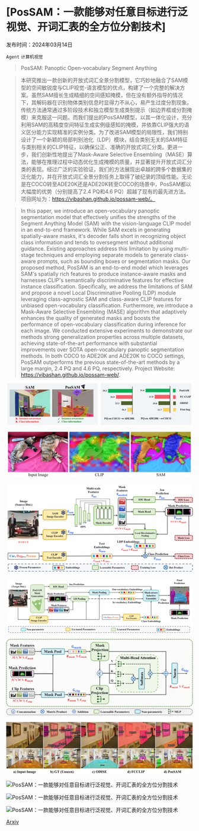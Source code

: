 # [PosSAM：一款能够对任意目标进行泛视觉、开词汇表的全方位分割技术]

发布时间：2024年03月14日

`Agent` `计算机视觉`

> PosSAM: Panoptic Open-vocabulary Segment Anything

> 本研究推出一款创新的开放式词汇全景分割模型，它巧妙地融合了SAM模型的空间敏锐度与CLIP视觉-语言模型的优点，构建了一个完整的解决方案。虽然SAM擅长生成精细的空间感知掩模，但在没有额外指导的情况下，其解码器在识别物体类别信息时显得力不从心，易产生过度分割现象。传统方法通常通过多阶段技术和独立模型生成类别提示（如边界框或分割掩模）来克服这一问题。而我们提出的PosSAM模型，以其一体化设计，充分利用SAM的高精度空间特征生成实例级感知的掩模，并依靠CLIP强大的语义区分能力实现精准的实例分类。为了改进SAM模型的局限性，我们特别设计了一个新颖的局部判别池化（LDP）模块，结合类别无关的SAM特征与类别相关的CLIP特征，以确保公正、准确的开放式词汇分类。更进一步，我们创新性地提出了Mask-Aware Selective Ensembling（MASE）算法，能够在推理过程中动态优化生成掩模的质量，并显著提升开放式词汇分类的表现。经过广泛的实验验证，我们的方法展现出卓越的跨多个数据集的泛化能力，并在开放式词汇全景分割任务上取得了破纪录的顶级性能。无论是在COCO转至ADE20K还是ADE20K转至COCO的场景中，PosSAM都以大幅度的优势（分别提高了2.4 PQ和4.6 PQ）超越了现有的最先进方法。项目网址为：https://vibashan.github.io/possam-web/。

> In this paper, we introduce an open-vocabulary panoptic segmentation model that effectively unifies the strengths of the Segment Anything Model (SAM) with the vision-language CLIP model in an end-to-end framework. While SAM excels in generating spatially-aware masks, it's decoder falls short in recognizing object class information and tends to oversegment without additional guidance. Existing approaches address this limitation by using multi-stage techniques and employing separate models to generate class-aware prompts, such as bounding boxes or segmentation masks. Our proposed method, PosSAM is an end-to-end model which leverages SAM's spatially rich features to produce instance-aware masks and harnesses CLIP's semantically discriminative features for effective instance classification. Specifically, we address the limitations of SAM and propose a novel Local Discriminative Pooling (LDP) module leveraging class-agnostic SAM and class-aware CLIP features for unbiased open-vocabulary classification. Furthermore, we introduce a Mask-Aware Selective Ensembling (MASE) algorithm that adaptively enhances the quality of generated masks and boosts the performance of open-vocabulary classification during inference for each image. We conducted extensive experiments to demonstrate our methods strong generalization properties across multiple datasets, achieving state-of-the-art performance with substantial improvements over SOTA open-vocabulary panoptic segmentation methods. In both COCO to ADE20K and ADE20K to COCO settings, PosSAM outperforms the previous state-of-the-art methods by a large margin, 2.4 PQ and 4.6 PQ, respectively. Project Website: https://vibashan.github.io/possam-web/.

![PosSAM：一款能够对任意目标进行泛视觉、开词汇表的全方位分割技术](../../../paper_images/2403.09620/x1.png)

![PosSAM：一款能够对任意目标进行泛视觉、开词汇表的全方位分割技术](../../../paper_images/2403.09620/x2.png)

![PosSAM：一款能够对任意目标进行泛视觉、开词汇表的全方位分割技术](../../../paper_images/2403.09620/Archi_v3.png)

![PosSAM：一款能够对任意目标进行泛视觉、开词汇表的全方位分割技术](../../../paper_images/2403.09620/fig4_possam_inference.png)

![PosSAM：一款能够对任意目标进行泛视觉、开词汇表的全方位分割技术](../../../paper_images/2403.09620/fig5_ldp_temp.png)

![PosSAM：一款能够对任意目标进行泛视觉、开词汇表的全方位分割技术](../../../paper_images/2403.09620/x3.png)

![PosSAM：一款能够对任意目标进行泛视觉、开词汇表的全方位分割技术](../../../paper_images/2403.09620/x4.png)

![PosSAM：一款能够对任意目标进行泛视觉、开词汇表的全方位分割技术](../../../paper_images/2403.09620/x5.png)

![PosSAM：一款能够对任意目标进行泛视觉、开词汇表的全方位分割技术](../../../paper_images/2403.09620/x6.png)

[Arxiv](https://arxiv.org/abs/2403.09620)
